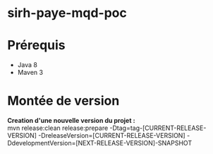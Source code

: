 # sirh-paye-mqd-poc

Prérequis
=====================

* Java 8
* Maven 3

Montée de version
=====================

**Creation d'une nouvelle version du projet :**<br/>
mvn release:clean release:prepare -Dtag=tag-[CURRENT-RELEASE-VERSION] -DreleaseVersion=[CURRENT-RELEASE-VERSION] -DdevelopmentVersion=[NEXT-RELEASE-VERSION]-SNAPSHOT